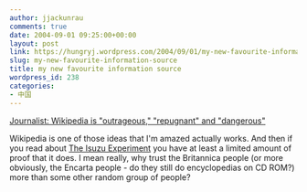 ```yaml
---
author: jjackunrau
comments: true
date: 2004-09-01 09:25:00+00:00
layout: post
link: https://hungryj.wordpress.com/2004/09/01/my-new-favourite-information-source/
slug: my-new-favourite-information-source
title: my new favourite information source
wordpress_id: 238
categories:
- 中国
---
```


[Journalist: Wikipedia is "outrageous," "repugnant" and "dangerous"](http://www.boingboing.net/2004/08/28/journalist_wikipedia.html)
  

  
Wikipedia is one of those ideas that I'm amazed actually works.  And then if you read about [The Isuzu Experiment](http://alex.halavais.net/news/index.php?p=794) you have at least a limited amount of proof that it does.  I mean really, why trust the Britannica people (or more obviously, the Encarta people - do they still do encyclopedias on CD ROM?) more than some other random group of people?
